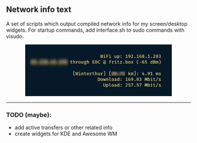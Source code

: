 ## Network info text

A set of scripts which output compiled network info for my screen/desktop widgets.
For startup commands, add interface.sh to sudo commands with visudo.

<p align="center">
  <img src="image.png" width="400"/>
</p>

---
### TODO (maybe):
- add active transfers or other related info
- create widgets for KDE and Awesome WM
